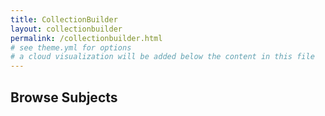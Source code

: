 ```yaml
---
title: CollectionBuilder
layout: collectionbuilder
permalink: /collectionbuilder.html
# see theme.yml for options
# a cloud visualization will be added below the content in this file
---
```


## Browse Subjects
